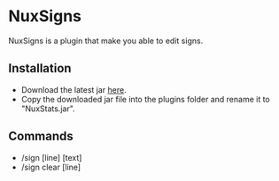 NuxSigns
========

NuxSigns is a plugin that make you able to edit signs.


Installation
------------

* Download the latest jar [here](https://github.com/N4th4/NuxSigns/downloads).
* Copy the downloaded jar file into the plugins folder and rename it to "NuxStats.jar".

Commands
--------

* /sign [line] [text]
* /sign clear [line]
